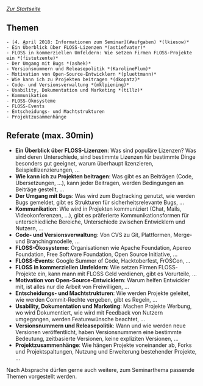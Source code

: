 

*[Zur Startseite](index.html)*

Themen
------

    - [4. April 2018: Informationen zum Seminar](#aufgaben) *(lkiesow)*
    - Ein Überblick über FLOSS-Lizenzen *(astiefvater)*
    - FLOSS in kommerziellen Umfeldern: Wie setzen Firmen FLOSS-Projekte ein *(fistutzente)*
    - Der Umgang mit Bugs *(ashek)*
    - Versionsnummern und Releasepolitik *(KarolinePlum)*
    - Motivation von Open-Source-Entwicklern *(pluettmann)*
    - Wie kann ich zu Projekten beitragen *(dkopatz)*
    - Code- und Versionsverwaltung *(mklpiening)*
    - Usability, Dokumentation und Marketing *(tillz)*
    - Kommunikation
    - FLOSS-Ökosysteme
    - FLOSS-Events
    - Entscheidungs- und Machtstrukturen
    - Projektzusammenhänge
    
Referate (max. 30min)
---------------------

- **Ein Überblick über FLOSS-Lizenzen**: Was sind populäre Lizenzen? Was sind
  deren Unterschiede, sind bestimmte Lizenzen für bestimmte Dinge besonders gut
  geeignet, warum überhaupt lizenzieren, Beispiellizenzierungen, …
- **Wie kann ich zu Projekten beitragen**: Was gibt es an Beiträgen (Code,
  Übersetzungen, …), kann jeder Beitragen, werden Bedingungen an Beiträge
  gestellt, …
- **Der Umgang mit Bugs**: Was wird zum Bugtracking genutzt, wie werden Bugs
  gemeldet, gibt es Strukturen für sicherheitsrelevante Bugs, …
- **Kommunikation**: Wie wird in Projekten kommuniziert (Chat, Mails,
  Videokonferenzen, …), gibt es präferierte Kommunikationsformen für
  unterschiedliche Bereiche, Unterschiede zwischen Entwicklern und Nutzern, …
- **Code- und Versionsverwaltung**: Von CVS zu Git, Plattformen, Merge- und
  Branchingmodelle, …
- **FLOSS-Ökosysteme**: Organisationen wie Apache Foundation, Apereo
  Foundation, Free Software Foundation, Open Source Initiative, …
- **FLOSS-Events**: Google Summer of Code, Hacktoberfest, FrOSCon, …
- **FLOSS in kommerziellen Umfeldern**: Wie setzen Firmen FLOSS-Projekte ein,
  kann mann mit FLOSS Geld verdienen, gibt es Vorurteile, …
- **Motivation von Open-Source-Entwicklern**: Warum helfen Entwickler mit, ist
  alles nur die Arbeit von Freiwilligen, …
- **Entscheidungs- und Machtstrukturen**: Wie werden Projekte geleitet, wie
  werden Commit-Rechte vergeben, gibt es Regeln, …
- **Usability, Dokumentation und Marketing**: Machen Projekte Werbung, wo wird
  Dokumentiert, wie wird mit Feedback von Nutzern umgegangen, werden
  Featurewünsche beachtet, …
- **Versionsnummern und Releasepolitik**: Wann und wie werden neue Versionen
  veröffentlicht, haben Versionsnummern eine bestimmte Bedeutung, zeitbasierte
  Versionen, keine expliziten Versionen, …
- **Projektzusammenhänge**: Wie hängen Projekte voneinander ab, Forks und
  Projektspaltungen, Nutzung und Erweiterung bestehender Projekte, …

Nach Absprache dürfen gerne auch weitere, zum Seminarthema passende Themen
vorgestellt werden.
